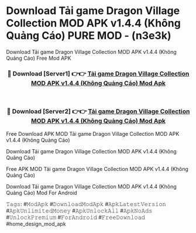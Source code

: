 # Download Tải game Dragon Village Collection MOD APK v1.4.4 (Không Quảng Cáo) PURE MOD - (n3e3k)
Download Tải game Dragon Village Collection MOD APK v1.4.4 (Không Quảng Cáo) Free Mod APK

<div align="center">
<h3>🔴 Download [Server1] 👉👉 <a href="https://apk-comot.site?title=Tải_game_Dragon_Village_Collection_MOD_APK_v1.4.4_(Không_Quảng_Cáo)">Tải game Dragon Village Collection MOD APK v1.4.4 (Không Quảng Cáo) Mod Apk</a></h3><br>

<h3>🔴 Download [Server2] 👉👉 <a href="https://apk-comot.site?title=Tải_game_Dragon_Village_Collection_MOD_APK_v1.4.4_(Không_Quảng_Cáo)">Tải game Dragon Village Collection MOD APK v1.4.4 (Không Quảng Cáo) Mod Apk</a></h3>
</div>


Free Download APK MOD Tải game Dragon Village Collection MOD APK v1.4.4 (Không Quảng Cáo)

Download Tải game Dragon Village Collection MOD APK v1.4.4 (Không Quảng Cáo) 

Free APK MOD Tải game Dragon Village Collection MOD APK v1.4.4 (Không Quảng Cáo) 

Download Tải game Dragon Village Collection MOD APK v1.4.4 (Không Quảng Cáo) Mod For Android

𝚃𝚊𝚐𝚜: #𝙼𝚘𝚍𝙰𝚙𝚔 #𝙳𝚘𝚠𝚗𝚕𝚘𝚊𝚍𝙼𝚘𝚍𝙰𝚙𝚔 #𝙰𝚙𝚔𝙻𝚊𝚝𝚎𝚜𝚝𝚅𝚎𝚛𝚜𝚒𝚘𝚗 #𝙰𝚙𝚔𝚄𝚗𝚕𝚒𝚖𝚒𝚝𝚎𝚍𝙼𝚘𝚗𝚎𝚢 #𝙰𝚙𝚔𝚄𝚗𝚕𝚘𝚌𝚔𝙰𝚕𝚕 #𝙰𝚙𝚔𝙽𝚘𝙰𝚍𝚜 #𝚄𝚗𝚕𝚘𝚌𝚔𝙿𝚛𝚎𝚖𝚒𝚞𝚖 #𝙵𝚘𝚛𝙰𝚗𝚍𝚛𝚘𝚒𝚍 #𝙵𝚛𝚎𝚎𝙳𝚘𝚠𝚗𝚕𝚘𝚊𝚍 #home_design_mod_apk